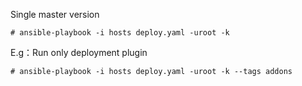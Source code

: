 

Single master version
```
# ansible-playbook -i hosts deploy.yaml -uroot -k
```


E.g：Run only deployment plugin
```
# ansible-playbook -i hosts deploy.yaml -uroot -k --tags addons
```
